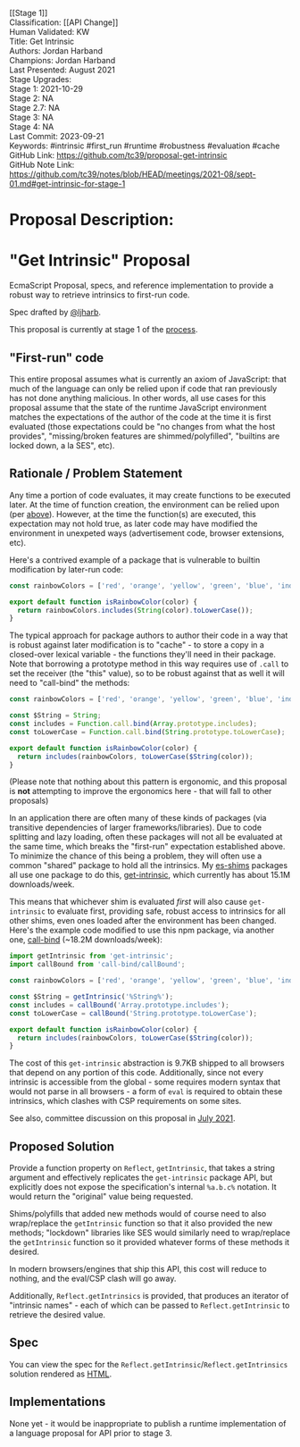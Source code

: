 [[Stage 1]]<br>Classification: [[API Change]]<br>Human Validated: KW<br>Title: Get Intrinsic<br>Authors: Jordan Harband<br>Champions: Jordan Harband<br>Last Presented: August 2021<br>Stage Upgrades:<br>Stage 1: 2021-10-29  
Stage 2: NA  
Stage 2.7: NA  
Stage 3: NA  
Stage 4: NA<br>Last Commit: 2023-09-21<br>Keywords: #intrinsic #first_run #runtime #robustness #evaluation #cache<br>GitHub Link: https://github.com/tc39/proposal-get-intrinsic <br>GitHub Note Link: https://github.com/tc39/notes/blob/HEAD/meetings/2021-08/sept-01.md#get-intrinsic-for-stage-1
# Proposal Description:
# "Get Intrinsic" Proposal

EcmaScript Proposal, specs, and reference implementation to provide a robust way to retrieve intrinsics to first-run code.

Spec drafted by [@ljharb](https://github.com/ljharb).

This proposal is currently at stage 1 of the [process](https://tc39.github.io/process-document/).

## "First-run" code

This entire proposal assumes what is currently an axiom of JavaScript: that much of the language can only be relied upon if code that ran previously has not done anything malicious. In other words, all use cases for this proposal assume that the state of the runtime JavaScript environment matches the expectations of the author of the code at the time it is first evaluated (those expectations could be "no changes from what the host provides", "missing/broken features are shimmed/polyfilled", "builtins are locked down, a la SES", etc).

## Rationale / Problem Statement

Any time a portion of code evaluates, it may create functions to be executed later. At the time of function creation, the environment can be relied upon (per [above](#first-run-code)). However, at the time the function(s) are executed, this expectation may not hold true, as later code may have modified the environment in unexpeted ways (advertisement code, browser extensions, etc).

Here's a contrived example of a package that is vulnerable to builtin modification by later-run code:
```jsx
const rainbowColors = ['red', 'orange', 'yellow', 'green', 'blue', 'indigo', 'violet'];

export default function isRainbowColor(color) {
  return rainbowColors.includes(String(color).toLowerCase());
}
```

The typical approach for package authors to author their code in a way that is robust against later modification is to "cache" - to store a copy in a closed-over lexical variable - the functions they'll need in their package. Note that borrowing a prototype method in this way requires use of `.call` to set the receiver (the "this" value), so to be robust against that as well it will need to "call-bind" the methods:
```jsx
const rainbowColors = ['red', 'orange', 'yellow', 'green', 'blue', 'indigo', 'violet'];

const $String = String;
const includes = Function.call.bind(Array.prototype.includes);
const toLowerCase = Function.call.bind(String.prototype.toLowerCase);

export default function isRainbowColor(color) {
  return includes(rainbowColors, toLowerCase($String(color));
}
```

(Please note that nothing about this pattern is ergonomic, and this proposal is **not** attempting to improve the ergonomics here - that will fall to other proposals)

In an application there are often many of these kinds of packages (via transitive dependencies of larger frameworks/libraries). Due to code splitting and lazy loading, often these packages will not all be evaluated at the same time, which breaks the "first-run" expectation established above. To minimize the chance of this being a problem, they will often use a common "shared" package to hold all the intrinsics. My [es-shims](https://npmjs.com/~es-shims) packages all use one package to do this, [get-intrinsic](https://npmjs.com/get-intrinsic), which currently has about 15.1M downloads/week.

This means that whichever shim is evaluated *first* will also cause `get-intrinsic` to evaluate first, providing safe, robust access to intrinsics for all other shims, even ones loaded after the environment has been changed. Here's the example code modified to use this npm package, via another one, [call-bind](https://npmjs.com/call-bind) (~18.2M downloads/week):
```jsx
import getIntrinsic from 'get-intrinsic';
import callBound from 'call-bind/callBound';

const rainbowColors = ['red', 'orange', 'yellow', 'green', 'blue', 'indigo', 'violet'];

const $String = getIntrinsic('%String%');
const includes = callBound('Array.prototype.includes');
const toLowerCase = callBound('String.prototype.toLowerCase');

export default function isRainbowColor(color) {
  return includes(rainbowColors, toLowerCase($String(color));
}
```

The cost of this `get-intrinsic` abstraction is 9.7KB shipped to all browsers that depend on any portion of this code. Additionally, since not every intrinsic is accessible from the global - some requires modern syntax that would not parse in all browsers - a form of `eval` is required to obtain these intrinsics, which clashes with CSP requirements on some sites.

See also, committee discussion on this proposal in [July 2021](https://github.com/tc39/notes/blob/596ea8e5b199af3bfe578f605066c5b7bd6dd943/meetings/2021-07/july-15.md#getoriginals-for-stage-1).

## Proposed Solution

Provide a function property on `Reflect`, `getIntrinsic`, that takes a string argument and effectively replicates the `get-intrinsic` package API, but explicitly does not expose the specification's internal `%a.b.c%` notation. It would return the "original" value being requested.

Shims/polyfills that added new methods would of course need to also wrap/replace the `getIntrinsic` function so that it also provided the new methods; "lockdown" libraries like SES would similarly need to wrap/replace the `getIntrinsic` function so it provided whatever forms of these methods it desired.

In modern browsers/engines that ship this API, this cost will reduce to nothing, and the eval/CSP clash will go away.

Additionally, `Reflect.getIntrinsics` is provided, that produces an iterator of "intrinsic names" - each of which can be passed to `Reflect.getIntrinsic` to retrieve the desired value.

## Spec

You can view the spec for the `Reflect.getIntrinsic`/`Reflect.getIntrinsics` solution rendered as [HTML](https://tc39.github.io/proposal-get-intrinsic/).

## Implementations

None yet - it would be inappropriate to publish a runtime implementation of a language proposal for API prior to stage 3.
<br>